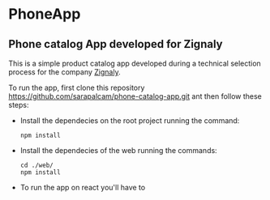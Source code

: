 # PhoneApp 
## Phone catalog App developed for Zignaly

This is a simple product catalog app developed during a technical selection process for the company [Zignaly](https://zignaly.com/).

To run the app, first clone this repository https://github.com/sarapalcam/phone-catalog-app.git ant then follow these steps:

- Install the dependecies on the root project running the command:
    ```
    npm install
    ````
- Install the dependecies of the web running the commands:
    ```
    cd ./web/
    npm install
    ````
- To run the app on react you'll have to

